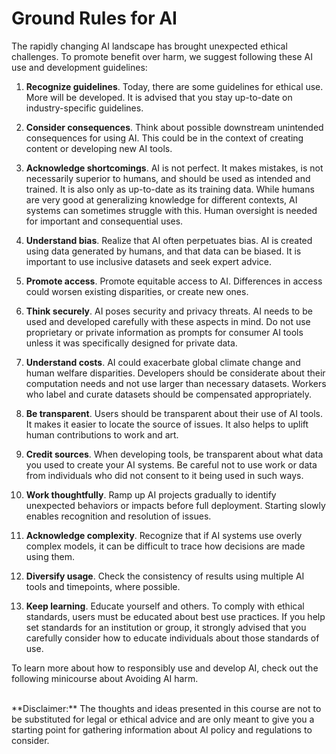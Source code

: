 


# Ground Rules for AI

The rapidly changing AI landscape has brought unexpected ethical challenges. To promote benefit over harm, we suggest following these AI use and development guidelines:

1. **Recognize guidelines**. Today, there are some guidelines for ethical use. More will be developed. It is advised that you stay up-to-date on industry-specific guidelines.

1. **Consider consequences**. Think about possible downstream unintended consequences for using AI. This could be in the context of creating content or developing new AI tools. 

1. **Acknowledge shortcomings**. AI is not perfect. It makes mistakes, is not necessarily superior to humans, and should be used as intended and trained. It is also only as up-to-date as its training data. While humans are very good at generalizing knowledge for different contexts, AI systems can sometimes struggle with this. Human oversight is needed for important and consequential uses.

1. **Understand bias**. Realize that AI often perpetuates bias. AI is created using data generated by humans, and that data can be biased. It is important to use inclusive datasets and seek expert advice.

1. **Promote access**. Promote equitable access to AI. Differences in access could worsen existing disparities, or create new ones. 

1. **Think securely**. AI poses security and privacy threats. AI needs to be used and developed carefully with these aspects in mind. Do not use proprietary or private information as prompts for consumer AI tools unless it was specifically designed for private data.

1. **Understand costs**. AI could exacerbate global climate change and human welfare disparities. Developers should be considerate about their computation needs and not use larger than necessary datasets. Workers who label and curate datasets should be compensated appropriately.

1. **Be transparent**. Users should be transparent about their use of AI tools. It makes it easier to locate the source of issues. It also helps to uplift human contributions to work and art.

1. **Credit sources**. When developing tools, be transparent about what data you used to create your AI systems. Be careful not to use work or data from individuals who did not consent to it being used in such ways.

1. **Work thoughtfully**. Ramp up AI projects gradually to identify unexpected behaviors or impacts before full deployment. Starting slowly enables recognition and resolution of issues.

1. **Acknowledge complexity**. Recognize that if AI systems use overly complex models, it can be difficult to trace how decisions are made using them.

1. **Diversify usage**. Check the consistency of results using multiple AI tools and timepoints, where possible.

1. **Keep learning**. Educate yourself and others. To comply with ethical standards, users must be educated about best use practices. If you help set standards for an institution or group, it strongly advised that you carefully consider how to educate individuals about those standards of use.

To learn more about how to responsibly use and develop AI, check out the following minicourse about Avoiding AI harm.

<!-- # VIDEO Knowing the Ground Rules {.unlisted .unnumbered} -->

<br>
<div class = disclaimer>
**Disclaimer:** The thoughts and ideas presented in this course are not to be substituted for legal or ethical advice and are only meant to give you a starting point for gathering information about AI policy and regulations to consider.
</div>
